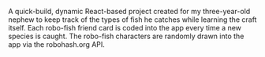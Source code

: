 
A quick-build, dynamic React-based project created for my three-year-old nephew to keep track of the types of fish he catches while learning the craft itself. Each robo-fish friend card is coded into the app every time a new species is caught. The robo-fish characters are randomly drawn into the app via the robohash.org API.
